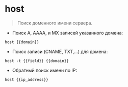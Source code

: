 # host

> Поиск доменного имени сервера.

- Поиск A, AAAA, и MX записей указанного домена:

`host {{domain}}`

- Поиск записи (CNAME, TXT,...) для домена:

`host -t {{field}} {{domain}}`

- Обратный поиск имени по IP:

`host {{ip_address}}`
